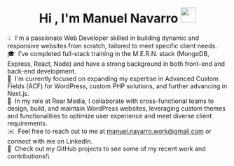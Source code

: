 <h1 align="center"><b>Hi , I'm Manuel Navarro </b><img src="https://media.giphy.com/media/hvRJCLFzcasrR4ia7z/giphy.gif" width="35"></h1>

💡  I'm a passionate Web Developer skilled in building dynamic and responsive websites from scratch, tailored to meet specific client needs.\
🎓  I’ve completed full-stack training in the M.E.R.N. stack (MongoDB, Express, React, Node) and have a strong background in both front-end and back-end development.\
🌱  I'm currently focused on expanding my expertise in Advanced Custom Fields (ACF) for WordPress, custom PHP solutions, and further advancing in Next.js.\
💼  In my role at Roar Media, I collaborate with cross-functional teams to design, build, and maintain WordPress websites, leveraging custom themes and functionalities to optimize user experience and meet diverse client requirements.\
✉️  Feel free to reach out to me at <a href="mailto:manuel.navarro.work@gmail.com">manuel.navarro.work@gmail.com</a> or connect with me on LinkedIn.\
📄  Check out my GitHub projects to see some of my recent work and contributions!\
<!--
**ManuelNavarro7/ManuelNavarro7** is a ✨ _special_ ✨ repository because its `README.md` (this file) appears on your GitHub profile.

Here are some ideas to get you started:

- 🔭 I’m currently working on ...
- 🌱 I’m currently learning ...
- 👯 I’m looking to collaborate on ...
- 🤔 I’m looking for help with ...
- 💬 Ask me about ...
- 📫 How to reach me: ...
- 😄 Pronouns: ...
- ⚡ Fun fact: ...
-->
